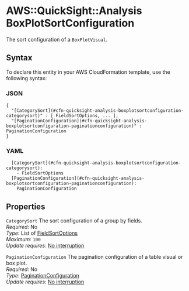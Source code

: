 # AWS::QuickSight::Analysis BoxPlotSortConfiguration<a name="aws-properties-quicksight-analysis-boxplotsortconfiguration"></a>

The sort configuration of a `BoxPlotVisual`\.

## Syntax<a name="aws-properties-quicksight-analysis-boxplotsortconfiguration-syntax"></a>

To declare this entity in your AWS CloudFormation template, use the following syntax:

### JSON<a name="aws-properties-quicksight-analysis-boxplotsortconfiguration-syntax.json"></a>

```
{
  "[CategorySort](#cfn-quicksight-analysis-boxplotsortconfiguration-categorysort)" : [ FieldSortOptions, ... ],
  "[PaginationConfiguration](#cfn-quicksight-analysis-boxplotsortconfiguration-paginationconfiguration)" : PaginationConfiguration
}
```

### YAML<a name="aws-properties-quicksight-analysis-boxplotsortconfiguration-syntax.yaml"></a>

```
  [CategorySort](#cfn-quicksight-analysis-boxplotsortconfiguration-categorysort): 
    - FieldSortOptions
  [PaginationConfiguration](#cfn-quicksight-analysis-boxplotsortconfiguration-paginationconfiguration): 
    PaginationConfiguration
```

## Properties<a name="aws-properties-quicksight-analysis-boxplotsortconfiguration-properties"></a>

`CategorySort`  <a name="cfn-quicksight-analysis-boxplotsortconfiguration-categorysort"></a>
The sort configuration of a group by fields\.  
*Required*: No  
*Type*: List of [FieldSortOptions](aws-properties-quicksight-analysis-fieldsortoptions.md)  
*Maximum*: `100`  
*Update requires*: [No interruption](https://docs.aws.amazon.com/AWSCloudFormation/latest/UserGuide/using-cfn-updating-stacks-update-behaviors.html#update-no-interrupt)

`PaginationConfiguration`  <a name="cfn-quicksight-analysis-boxplotsortconfiguration-paginationconfiguration"></a>
The pagination configuration of a table visual or box plot\.  
*Required*: No  
*Type*: [PaginationConfiguration](aws-properties-quicksight-analysis-paginationconfiguration.md)  
*Update requires*: [No interruption](https://docs.aws.amazon.com/AWSCloudFormation/latest/UserGuide/using-cfn-updating-stacks-update-behaviors.html#update-no-interrupt)